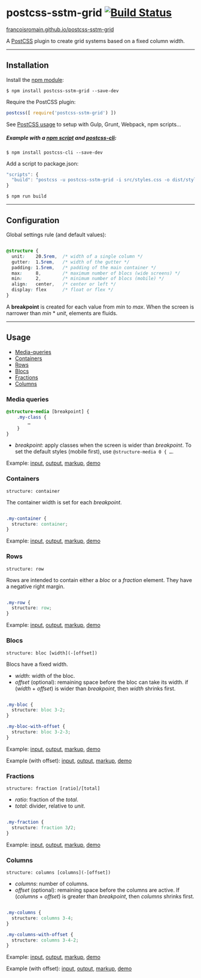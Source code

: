 # postcss-sstm-grid [![Build Status][ci-img]][ci]

[francoisromain.github.io/postcss-sstm-grid](http://francoisromain.github.io/postcss-sstm-grid)

A [PostCSS] plugin to create grid systems based on a fixed column width.

[PostCSS]: https://github.com/postcss/postcss
[ci-img]:  https://travis-ci.org/francoisromain/postcss-sstm-grid.svg
[ci]:      https://travis-ci.org/francoisromain/postcss-sstm-grid

* * * 

## Installation

Install the [npm module](https://www.npmjs.com/package/postcss-sstm-grid):

    $ npm install postcss-sstm-grid --save-dev

Require the PostCSS plugin:

``` js
postcss([ require('postcss-sstm-grid') ])
```

See [PostCSS usage](https://github.com/postcss/postcss#usage) to setup with Gulp, Grunt, Webpack, npm scripts… 

##### Example with a [npm script](https://docs.npmjs.com/misc/scripts) and [postcss-cli](https://www.npmjs.com/package/postcss-cli):

    $ npm install postcss-cli --save-dev

Add a script to package.json:

``` js
"scripts": {
  "build": "postcss -u postcss-sstm-grid -i src/styles.css -o dist/styles.css"
}
```

    $ npm run build

* * * 

## Configuration

Global settings rule (and default values):

``` css

@structure {
  unit:    20.5rem,  /* width of a single column */
  gutter:  1.5rem,   /* width of the gutter */
  padding: 1.5rem,   /* padding of the main container */
  max:     8,        /* maximum number of blocs (wide screens) */
  min:     2,        /* minimum number of blocs (mobile) */
  align:   center,   /* center or left */ 
  display: flex      /* float or flex */  
}
```

A **breakpoint** is created for each value from _min_ to _max_. When the screen is narrower than _min_ * _unit_, elements are fluids. 

* * * 

## Usage

- [Media-queries](#media-queries)
- [Containers](#containers)
- [Rows](#rows)
- [Blocs](#blocs)
- [Fractions](#fractions)
- [Columns](#columns)


### Media queries

``` css
@structure-media [breakpoint] {
    .my-class {
        …
    }
}
```

- _breakpoint_: apply classes when the screen is wider than _breakpoint_. To set the default styles (mobile first), use `@structure-media 0 { …`.

Example: [input](https://github.com/francoisromain/postcss-sstm-grid/blob/gh-pages/test/src/00.css), [output](https://github.com/francoisromain/postcss-sstm-grid/blob/gh-pages/test/dist/00.css), [markup](https://github.com/francoisromain/postcss-sstm-grid/blob/gh-pages/test/00.html), [demo](http://localhost/francoisromain.github.io/postcss-sstm-grid/test/00.html)

### Containers

`structure: container`

The container width is set for each _breakpoint_.

``` css

.my-container {
  structure: container;
}

```

Example: [input](https://github.com/francoisromain/postcss-sstm-grid/blob/gh-pages/test/src/01.css), [output](https://github.com/francoisromain/postcss-sstm-grid/blob/gh-pages/test/dist/01.css), [markup](https://github.com/francoisromain/postcss-sstm-grid/blob/gh-pages/test/01.html), [demo](http://localhost/francoisromain.github.io/postcss-sstm-grid/test/01.html)

### Rows

`structure: row`

Rows are intended to contain either a _bloc_ or a _fraction_ element. They have a negative right margin.

``` css

.my-row {
  structure: row;
}

```

Example: [input](https://github.com/francoisromain/postcss-sstm-grid/blob/gh-pages/test/src/02.css), [output](https://github.com/francoisromain/postcss-sstm-grid/blob/gh-pages/test/dist/02.css), [markup](https://github.com/francoisromain/postcss-sstm-grid/blob/gh-pages/test/02.html), [demo](http://localhost/francoisromain.github.io/postcss-sstm-grid/test/02.html)

### Blocs

`structure: bloc [width](-[offset])`

Blocs have a fixed width.

- _width_: width of the bloc.
- _offset_ (optional): remaining space before the bloc can take its width. if (_width_ + _offset_) is wider than _breakpoint_, then _width_ shrinks first.

``` css

.my-bloc {
  structure: bloc 3-2;
}

.my-bloc-with-offset {
  structure: bloc 3-2-3;
}

```

Example: [input](https://github.com/francoisromain/postcss-sstm-grid/blob/gh-pages/test/src/03.css), [output](https://github.com/francoisromain/postcss-sstm-grid/blob/gh-pages/test/dist/03.css), [markup](https://github.com/francoisromain/postcss-sstm-grid/blob/gh-pages/test/03.html), [demo](http://localhost/francoisromain.github.io/postcss-sstm-grid/test/03.html)

Example (with offset): [input](https://github.com/francoisromain/postcss-sstm-grid/blob/gh-pages/test/src/04.css), [output](https://github.com/francoisromain/postcss-sstm-grid/blob/gh-pages/test/dist/04.css), [markup](https://github.com/francoisromain/postcss-sstm-grid/blob/gh-pages/test/04.html), [demo](http://localhost/francoisromain.github.io/postcss-sstm-grid/test/04.html)

### Fractions

`structure: fraction [ratio]/[total]`

- _ratio_: fraction of the _total_.
- _total_: divider, relative to _unit_.

``` css

.my-fraction {
  structure: fraction 3/2;
}

```

Example: [input](https://github.com/francoisromain/postcss-sstm-grid/blob/gh-pages/test/src/05.css), [output](https://github.com/francoisromain/postcss-sstm-grid/blob/gh-pages/test/dist/05.css), [markup](https://github.com/francoisromain/postcss-sstm-grid/blob/gh-pages/test/05.html), [demo](http://localhost/francoisromain.github.io/postcss-sstm-grid/test/05.html)


### Columns

`structure: columns [columns](-[offset])`

- _columns_: number of columns.
- _offset_ (optional): remaining space before the columns are active. If (_columns_ + _offset_) is greater than _breakpoint_, then _columns_ shrinks first.

``` css

.my-columns {
  structure: columns 3-4;
}

.my-columns-with-offset {
  structure: columns 3-4-2;
}

```

Example: [input](https://github.com/francoisromain/postcss-sstm-grid/blob/gh-pages/test/src/06.css), [output](https://github.com/francoisromain/postcss-sstm-grid/blob/gh-pages/test/dist/06.css), [markup](https://github.com/francoisromain/postcss-sstm-grid/blob/gh-pages/test/06.html), [demo](http://localhost/francoisromain.github.io/postcss-sstm-grid/test/06.html)

Example (with offset): [input](https://github.com/francoisromain/postcss-sstm-grid/blob/gh-pages/test/src/07.css), [output](https://github.com/francoisromain/postcss-sstm-grid/blob/gh-pages/test/dist/07.css), [markup](https://github.com/francoisromain/postcss-sstm-grid/blob/gh-pages/test/07.html), [demo](http://localhost/francoisromain.github.io/postcss-sstm-grid/test/07.html)

